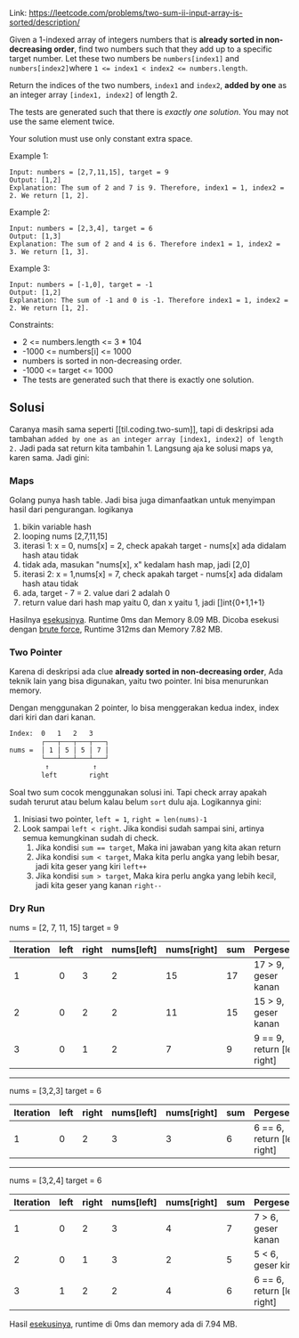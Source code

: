 
Link: https://leetcode.com/problems/two-sum-ii-input-array-is-sorted/description/

Given a 1-indexed array of integers numbers that is **already sorted in non-decreasing order**, find two numbers such that they add up to a specific target number. Let these two numbers be `numbers[index1]` and `numbers[index2]`where `1 <= index1 < index2 <= numbers.length`.

Return the indices of the two numbers, `index1` and `index2`, **added by one** as an integer array `[index1, index2]` of length 2.

The tests are generated such that there is *exactly one solution*. You may not use the same element twice.

Your solution must use only constant extra space.

Example 1:

```
Input: numbers = [2,7,11,15], target = 9
Output: [1,2]
Explanation: The sum of 2 and 7 is 9. Therefore, index1 = 1, index2 = 2. We return [1, 2].
```

Example 2:

```
Input: numbers = [2,3,4], target = 6
Output: [1,3]
Explanation: The sum of 2 and 4 is 6. Therefore index1 = 1, index2 = 3. We return [1, 3].
```

Example 3:

```
Input: numbers = [-1,0], target = -1
Output: [1,2]
Explanation: The sum of -1 and 0 is -1. Therefore index1 = 1, index2 = 2. We return [1, 2].
```

Constraints:

- 2 <= numbers.length <= 3 * 104
- -1000 <= numbers[i] <= 1000
- numbers is sorted in non-decreasing order.
- -1000 <= target <= 1000
- The tests are generated such that there is exactly one solution.


## Solusi

Caranya masih sama seperti [[til.coding.two-sum]], tapi di deskripsi ada tambahan `added by one as an integer array [index1, index2] of length 2.` Jadi pada sat return kita tambahin 1. Langsung aja ke solusi maps ya, karen sama. Jadi gini:

### Maps

Golang punya hash table. Jadi bisa juga dimanfaatkan untuk menyimpan hasil dari pengurangan. logikanya

1. bikin variable hash
2. looping nums [2,7,11,15]
3. iterasi 1: x = 0, nums[x] = 2, check apakah target - nums[x] ada didalam hash atau tidak
4. tidak ada, masukan "nums[x], x" kedalam hash map, jadi [2,0]
5. iterasi 2: x = 1,nums[x] = 7, check apakah target - nums[x] ada didalam hash atau tidak
6. ada, target - 7 = 2. value dari 2 adalah 0
7. return value dari hash map yaitu 0, dan x yaitu 1, jadi []int{0+1,1+1}

Hasilnya [esekusinya](https://leetcode.com/problems/two-sum-ii-input-array-is-sorted/submissions/1578506826/). Runtime 0ms dan Memory 8.09 MB. Dicoba esekusi dengan [brute force](https://leetcode.com/problems/two-sum-ii-input-array-is-sorted/submissions/1578513843/), Runtime 312ms dan Memory 7.82 MB. 

### Two Pointer

Karena di deskripsi ada clue **already sorted in non-decreasing order**, Ada teknik lain yang bisa digunakan, yaitu two pointer. Ini bisa menurunkan memory.

Dengan menggunakan 2 pointer, lo bisa menggerakan kedua index, index dari kiri dan dari kanan. 

```bash
Index:  0   1   2   3
        ┌───┬───┬───┬───┐
nums =  │ 1 │ 5 │ 5 │ 7 │
        └───┴───┴───┴───┘
         ↑           ↑
        left        right
```

Soal two sum cocok menggunakan solusi ini. Tapi check array apakah sudah terurut atau belum kalau belum `sort` dulu aja. Logikannya gini:

1. Inisiasi two pointer, `left = 1`, `right = len(nums)-1`
2. Look sampai `left < right`. Jika kondisi sudah sampai sini, artinya semua kemungkinan sudah di check.
   1. Jika kondisi `sum == target`, Maka ini jawaban yang kita akan return
   2.  Jika kondisi `sum < target`, Maka kita perlu angka yang lebih besar, jadi kita geser yang kiri `left++`
   3.  Jika kondisi `sum > target`, Maka kira perlu angka yang lebih kecil, jadi kita geser yang kanan `right--`

### Dry Run

nums = [2, 7, 11, 15]
target = 9

| Iteration | left | right | nums[left] | nums[right] | sum | Pergeseran |
|-----------|------|-------|-----------|------------|-------|------------|
|    1      |  0   |   3   |     2     |     15     |  17 | 17 > 9, geser kanan |
|    2      |  0   |   2   |     2     |     11     |  15 | 15 > 9, geser kanan |
|    3      |  0   |   1   |     2     |      7     |   9 | 9 == 9, return [left, right] |

---

nums = [3,2,3]
target = 6

| Iteration | left | right | nums[left] | nums[right] | sum | Pergeseran |
|-----------|------|-------|-----------|------------|-----|------------|
|    1      |  0   |   2   |     3     |      3     |   6 | 6 == 6, return [left, right] |

---

nums = [3,2,4]
target = 6

| Iteration | left | right | nums[left] | nums[right] | sum | Pergeseran |
|-----------|------|-------|-----------|------------|-----|------------|
|    1      |  0   |   2   |     3     |      4     |   7 | 7 > 6, geser kanan |
|    2      |  0   |   1   |     3     |      2     |   5 | 5 < 6, geser kiri |
|    3      |  1   |   2   |     2     |      4     |   6 | 6 == 6, return [left, right] |

Hasil [esekusinya](https://leetcode.com/problems/two-sum-ii-input-array-is-sorted/submissions/1578516728/), runtime di 0ms dan memory ada di 7.94 MB.